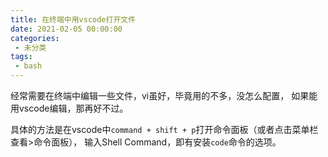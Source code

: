 ```yaml
---
title: 在终端中用vscode打开文件
date: 2021-02-05 00:00:00
categories:
 - 未分类
tags:
 - bash
---
```


经常需要在终端中编辑一些文件，vi虽好，毕竟用的不多，没怎么配置，
如果能用vscode编辑，那再好不过。

具体的方法是在vscode中`command + shift + p`打开命令面板（或者点击菜单栏 查看>命令面板），
输入Shell Command，即有安装`code`命令的选项。
